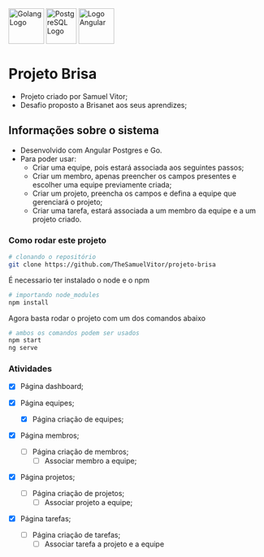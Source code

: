 <div style="display: inline-block; justify-content: center">
    <img alt="Golang Logo" height="70" width="70" src="https://cdn.jsdelivr.net/gh/devicons/devicon/icons/go/go-original-wordmark.svg" />
    <img alt="PostgreSQL Logo" height="70" width="60" src="https://cdn.jsdelivr.net/gh/devicons/devicon/icons/postgresql/postgresql-original.svg" />
    <img alt="Logo Angular" height="70" width="70" src="https://upload.wikimedia.org/wikipedia/commons/c/cf/Angular_full_color_logo.svg">
</div>

# Projeto Brisa

- Projeto criado por Samuel Vitor;
- Desafio proposto a Brisanet aos seus aprendizes;

## Informações sobre o sistema

- Desenvolvido com Angular Postgres e Go.
- Para poder usar:
    - Criar uma equipe, pois estará associada aos seguintes passos;
    - Criar um membro, apenas preencher os campos presentes e escolher uma equipe previamente criada;
    - Criar um projeto, preencha os campos e defina a equipe que gerenciará o projeto;
    - Criar uma tarefa, estará associada a um membro da equipe e a um projeto criado.



### Como rodar este projeto
```bash
# clonando o repositório
git clone https://github.com/TheSamuelVitor/projeto-brisa
```

É necessario ter instalado o node e o npm
```bash
# importando node_modules
npm install
```

Agora basta rodar o projeto com um dos comandos abaixo
```bash
# ambos os comandos podem ser usados
npm start
ng serve
```


### Atividades

- [x] Página dashboard;


- [x] Página equipes;
  - [x] Página criação de equipes;

- [x] Página membros;
  - [ ] Página criação de membros;
    - [ ] Associar membro a equipe;

- [x] Página projetos;
  - [ ] Página criação de projetos;
    - [ ] Associar projeto a equipe;

- [x] Página tarefas;
  - [ ] Página criação de tarefas;
    - [ ] Associar tarefa a projeto e a equipe
